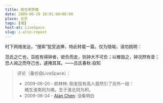 ```yaml
---
title: 我也来转载
date: 2009-06-19 18:01:00+08:00
place: 北京
tags: [墙]
host-at: LiveSpace
slug: i-also-repost
---
```

时下网络发达，“搜索”犹受追捧，特此转载一篇，仅为隐喻，请勿挑明：

范氏之亡也，百姓有得钟者，欲负而走，则钟大不可负；以椎毁之，钟况然有音；恐人闻之而夺己也，遽掩其耳。——吕氏春秋·自知

> 评论（备份自LiveSpace）：
> 
> * 2009-06-20 - 颜林林: 刚发现有高人竟然引了另外一段：<br>橘生淮南则为橘，生于淮北则为枳。
> * 2009-06-24 - [Alan Chen](http://cid-bc50ca5b7024dc31.profile.live.com/): 没看明白
